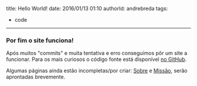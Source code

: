 title: Hello World!
date: 2016/01/13 01:10
authorId: andrebreda
tags:
  - code
---
### Por fim o site funciona!
Após muitos "commits" e muita tentativa e erro conseguimos pôr um site a funcionar.
Para os mais curiosos o código fonte está disponível [no GitHub](https://github.com/cansat-icarus/cansat-icarus.github.io-source).

Algumas páginas ainda estão incompletas/por criar: [Sobre](/pt/about.html) e [Missão](/pt/mission.html), serão aprontadas brevemente.
